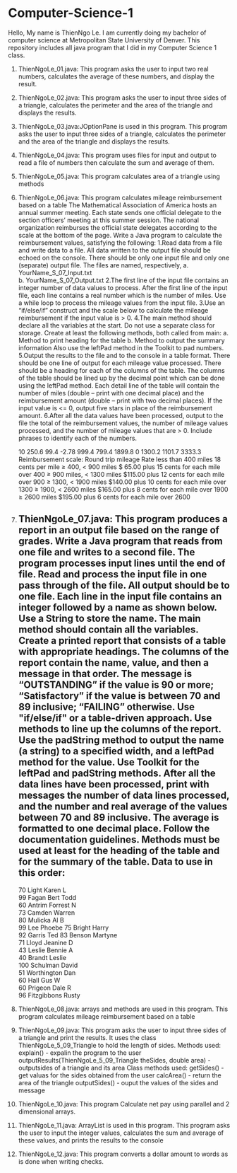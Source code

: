 ﻿# Computer-Science-1
Hello,
My name is ThienNgo Le. I am currently doing my bachelor of computer science at Metropolitan State University of Denver. 
This repository includes all java program that I did in my Computer Science 1 class.

1. ThienNgoLe_01.java: This program asks the user to input two real numbers,
calculates the average of these numbers, and display the result.

2. ThienNgoLe_02.java: This program asks the user to input three sides of a triangle,
    calculates the perimeter and the area of the triangle and displays the results.

3. ThienNgoLe_03.java:JOptionPane is used in this program. This program asks the user to input three sides of a triangle, calculates 
   the perimeter and the area of the triangle and displays the results.

4. ThienNgoLe_04.java:  This program uses files for input and output to read a file of numbers then calculate the sum and average of 
   them.

5. ThienNgoLe_05.java: This program calculates area of a triangle using methods

6. ThienNgoLe_06.java: This program calculates mileage reimbursement based on a table
    The Mathematical Association of America hosts an annual summer meeting.  Each state sends one official delegate to the section 
    officers’ meeting at this summer session.  The national organization reimburses the official state delegates according to the scale at the bottom of the page.  Write a Java program to calculate the reimbursement values, satisfying the following:
    1.Read data from a file and write data to a file. All data written to the output file should be echoed on the console. There 
    should be only one input file and only one (separate) output file. The files are named, respectively,
        a.	YourName_S_07_Input.txt		
        b.	YourName_S_07_Output.txt
    2.The first line of the input file contains an integer number of data values to process.  After the first line of the input file, 
      each line contains a real number which is the number of miles. Use a while loop to process the mileage values from the input file. 
    3.Use an “if/else/if” construct and the scale below to calculate the mileage reimbursement if the input value is > 0. 
    4.The main method should declare all the variables at the start. Do not use a separate class for storage. Create at least the following methods,
      both called from main:
        a.	Method to print heading for the table
        b.	Method to output the summary information
        Also use the leftPad method in the Toolkit to pad numbers.
    5.Output the results to the file and to the console in a table format. There should be one line of output for each mileage value 
      processed.  There should be a heading for each of the columns of the table.  The columns of the table should be lined up by the decimal point which can be done using the leftPad method. Each detail line of the table will contain the number of miles (double – print with one decimal place) and the reimbursement amount (double – print with two decimal places).  If the input value is <= 0, output five stars in place of the reimbursement amount.
    6.After all the data values have been processed, output to the file the total of the reimbursement values, the number of mileage 
      values processed, and the number of mileage values that are > 0.  Include phrases to identify each of the numbers.
    
    10    250.6   99.4    -2.78    999.4    799.4    1899.8    0   1300.2    1101.7   3333.3
    Reimbursement scale:
    Round trip mileage                        Rate
    less than 400 miles			18 cents per mile
    ≥ 400, < 900 miles			$ 65.00 plus 15 cents for each mile over 400 
    ≥ 900 miles, < 1300 miles		$115.00 plus 12 cents for each mile over 900
    ≥ 1300, < 1900 miles			$140.00 plus 10 cents for each mile over 1300
    ≥ 1900, < 2600 miles			$165.00 plus 8 cents for each mile over 1900
    ≥ 2600 miles			$195.00 plus 6 cents for each mile over 2600

7. ThienNgoLe_07.java: This program produces a report in an output file based on the range of grades.
    Write a Java program that reads from one file and writes to a second file. The program processes input lines until the end of file. 
    Read and process the input file in one pass through of the file. All output should be to one file.  Each line in the input file 
    contains an integer followed by a name as shown below. Use a String to store the name. The main method should contain all the 
    variables. Create a printed report that consists of a table with appropriate headings. The columns of the report contain the name,
    value, and then a message in that order.  The message is “OUTSTANDING” if the value is 90 or more; “Satisfactory” if the value is 
    between 70 and 89 inclusive; “FAILING” otherwise.  Use "if/else/if" or a table-driven approach. Use methods to line up the columns
    of the report. Use the padString method to output the name (a string) to a specified width, and a leftPad method for the value. 
    Use Toolkit for the leftPad and padString methods. After all the data lines have been processed, print with messages the number of
    data lines processed, and the number and real average of the values between 70 and 89 inclusive. The average is formatted to one 
    decimal place.
    Follow the documentation guidelines. Methods must be used at least for the heading of the table and for the summary of the table. 
    Data to use in this order: 
    ------------------------------------
     70         Light Karen L    
    99         Fagan Bert Todd     
     60         Antrim Forrest N    
     73         Camden Warren       
     80         Mulicka Al B       
     99         Lee Phoebe
     75         Bright Harry    
     92         Garris Ted
     83         Benson Martyne     
    71         Lloyd Jeanine D     
    43         Leslie Bennie A     
    40         Brandt Leslie       
     100       Schulman David      
     51         Worthington Dan     
     60         Hall Gus W          
     60         Prigeon Dale R      
     96         Fitzgibbons Rusty   

8. ThienNgoLe_08.java: arrays and methods are used in this program. This program calculates mileage reimbursement based on a table

9. ThienNgoLe_09.java: This program asks the user  to input three sides of a triangle and print the results. It uses the class 
   ThienNgoLe_5_09_Triangle to hold the length of sides.
    Methods used:
        explain() - expalin the program to the user outputResults(ThienNgoLe_5_09_Triangle theSides, double area) - outputsides of a 
                    triangle and its area
    Class methods used:
        getSides() - get valuas for the sides obtained from the user
        calcArea() - return the area of the triangle
        outputSides() - ouput the values of the sides and message

10. ThienNgoLe_10.java: This program Calculate net pay using parallel and 2 dimensional arrays.

11. ThienNgoLe_11.java: ArrayList is used in this program. This program asks the user to input the integer values, calculates the sum
    and average of these values, and prints the results to the console

12. ThienNgoLe_12.java: This program converts a dollar amount to words as is done when writing checks.



